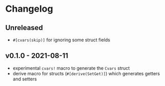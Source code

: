 # Changelog

## Unreleased

- `#[cvars(skip)]` for ignoring some struct fields

## v0.1.0 - 2021-08-11

- experimental `cvars!` macro to generate the `Cvars` struct
- derive macro for structs (`#[derive(SetGet)]`) which generates getters and setters

